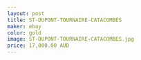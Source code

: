 ```yaml
---
layout: post
title: ST-DUPONT-TOURNAIRE-CATACOMBES
maker: ebay
color: gold
image: ST-DUPONT-TOURNAIRE-CATACOMBES.jpg
price: 17,000.00 AUD
---
```

